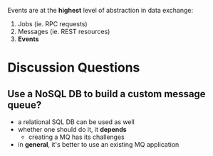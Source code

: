 Events are at the **highest** level of abstraction in data exchange:
1. Jobs (ie. RPC requests)
2. Messages (ie. REST resources)
3. **Events**

# Discussion Questions
## Use a NoSQL DB to build a custom message queue?
- a relational SQL DB can be used as well
- whether one should do it, it **depends**
	- creating a MQ has its challenges
- in **general**, it's better to use an existing MQ application